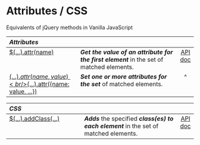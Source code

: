 <!-- markdownlint-disable MD012 -->
# Attributes / CSS

Equivalents of jQuery methods in Vanilla JavaScript

<style>
th { text-align: left; font-style: italic; }
tr td:nth-child(1) { width: 25rem; }
tr td:nth-child(2) { width: 60rem; }
td {
  vertical-align: top;
}
</style>

| Attributes |||
|:--|:--|:--:|
| [$(...).attr(name)](?pages/attr/) | **_Get the value of an attribute for the first element_** in the set of matched elements. | [API doc](https://api.jquery.com/attr/) |
| [$(...).attr(name, value)<br />$(...).attr({name: value, ...})](?pages/attr/) | **_Set one or more attributes for the set_** of matched elements. | ^|


| CSS |||
|:--|:--|:--:|
| [$(...).addClass(...)](?pages/addClass/) | **_Adds_** the specified **_class(es) to each element_** in the set of matched elements. | [API doc](https://api.jquery.com/addClass/) |
